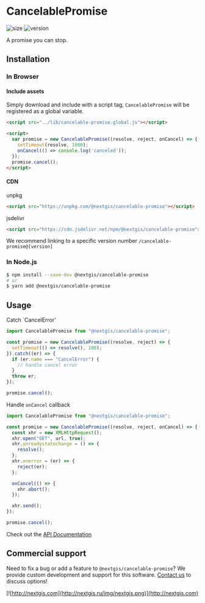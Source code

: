 # CancelablePromise

![size](https://img.shields.io/bundlephobia/minzip/@nextgis/cancelable-promise) ![version](https://img.shields.io/npm/v/@nextgis/cancelable-promise)

A promise you can stop.

## Installation

### In Browser

#### Include assets

Simply download and include with a script tag, `CancelablePromise` will be registered as a global variable.

```html
<script src="../lib/cancelable-promise.global.js"></script>

<script>
  var promise = new CancelablePromise((resolve, reject, onCancel) => {
    setTimeout(resolve, 1000);
    onCancel(() => console.log('canceled'));
  });
  promise.cancel();
</script>
```

#### CDN

unpkg

```html
<script src="https://unpkg.com/@nextgis/cancelable-promise"></script>
```

jsdelivr

```html
<script src="https://cdn.jsdelivr.net/npm/@nextgis/cancelable-promise"></script>
```

We recommend linking to a specific version number `/cancelable-promise@[version]`

### In Node.js

```bash
$ npm install --save-dev @nextgis/cancelable-promise
# or
$ yarn add @nextgis/cancelable-promise
```

## Usage

Catch `CancelError'

```javascript
import CancelablePromise from "@nextgis/cancelable-promise";

const promise = new CancelablePromise((resolve, reject) => {
  setTimeout(() => resolve(), 100);
}).catch((er) => {
  if (er.name === "CancelError") {
    // handle cancel error
  }
  throw er;
});

promise.cancel();
```

Handle `onCancel` callback

```javascript
import CancelablePromise from "@nextgis/cancelable-promise";

const promise = new CancelablePromise((resolve, reject, onCancel) => {
  const xhr = new XMLHttpRequest();
  xhr.open("GET", url, true);
  xhr.onreadystatechange = () => {
    resolve();
  };
  xhr.onerror = (er) => {
    reject(er);
  };

  onCancel(() => {
    xhr.abort();
  });

  xhr.send();
});

promise.cancel();
```

Check out the [API Documentation](https://github.com/nextgis/nextgis_frontend/blob/master/markdown/cancelable-promise.md)

## Commercial support

Need to fix a bug or add a feature to `@nextgis/cancelable-promise`? We provide custom development and support for this software. [Contact us](http://nextgis.com/contact/) to discuss options!

[![http://nextgis.com](http://nextgis.ru/img/nextgis.png)](http://nextgis.com)

